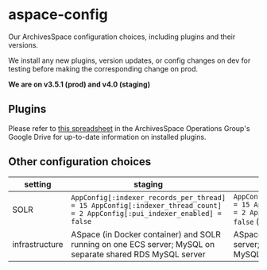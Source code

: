 # aspace-config
Our ArchivesSpace configuration choices, including plugins and their versions.

We install any new plugins, version updates, or config changes on dev for testing before making the corresponding change on prod.

**We are on v3.5.1 (prod) and v4.0 (staging)**

## Plugins

Please refer to [this spreadsheet](https://docs.google.com/spreadsheets/d/1uRQCC2rJ4qw-rwTP4B_n7PhDdcTJjo2_gL-eywoTe-k/edit?gid=0#gid=0) in the ArchivesSpace Operations Group's Google Drive for up-to-date information on installed plugins.
          
## Other configuration choices

| setting | staging | prod |
| ------ | ------- | ---- |
| SOLR | `AppConfig[:indexer_records_per_thread] = 15 AppConfig[:indexer_thread_count] = 2 AppConfig[:pui_indexer_enabled] = false` | `AppConfig[:indexer_records_per_thread] = 15 AppConfig[:indexer_thread_count] = 2 AppConfig[:pui_indexer_enabled] = false` (updated 12/10/23) |
| infrastructure | ASpace (in Docker container) and SOLR running on one ECS server; MySQL on separate shared RDS MySQL server | ASpace and SOLR running on one ECS server; MySQL on separate shared RDS MySQL server | 
